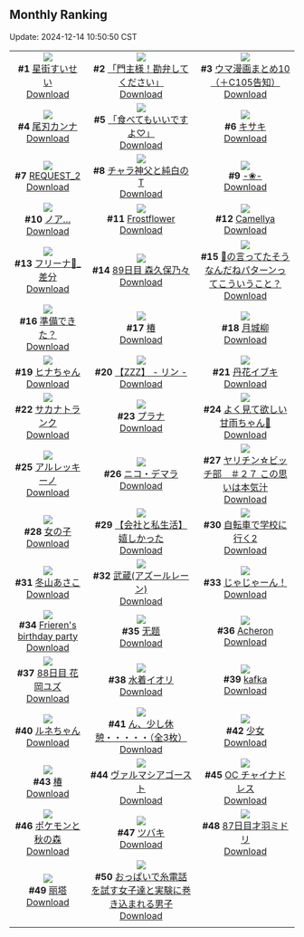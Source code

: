 ## Monthly Ranking
Update: 2024-12-14 10:50:50 CST

|      |      |      |
| :----: | :----: | :----: |
| ![](https://i.pixiv.re/c/240x480/img-master/img/2024/11/15/00/00/42/124301285_p0_master1200.jpg)<br>**#1** [星街すいせい](https://www.pixiv.net/artworks/124301285)<br>[Download](https://i.pixiv.re/img-original/img/2024/11/15/00/00/42/124301285_p0.png) | ![](https://i.pixiv.re/c/240x480/img-master/img/2024/11/15/00/02/57/124301507_p0_master1200.jpg)<br>**#2** [「門主様！勘弁してください」](https://www.pixiv.net/artworks/124301507)<br>[Download](https://i.pixiv.re/img-original/img/2024/11/15/00/02/57/124301507_p0.jpg) | ![](https://i.pixiv.re/c/240x480/img-master/img/2024/11/15/18/16/11/124319977_p0_master1200.jpg)<br>**#3** [ウマ漫画まとめ10（＋C105告知）](https://www.pixiv.net/artworks/124319977)<br>[Download](https://i.pixiv.re/img-original/img/2024/11/15/18/16/11/124319977_p0.png) |
| ![](https://i.pixiv.re/c/240x480/img-master/img/2024/11/15/15/33/38/124316199_p0_master1200.jpg)<br>**#4** [尾刃カンナ](https://www.pixiv.net/artworks/124316199)<br>[Download](https://i.pixiv.re/img-original/img/2024/11/15/15/33/38/124316199_p0.png) | ![](https://i.pixiv.re/c/240x480/img-master/img/2024/11/15/00/03/33/124301541_p0_master1200.jpg)<br>**#5** [「食べてもいいですよ♡」](https://www.pixiv.net/artworks/124301541)<br>[Download](https://i.pixiv.re/img-original/img/2024/11/15/00/03/33/124301541_p0.png) | ![](https://i.pixiv.re/c/240x480/img-master/img/2024/11/15/19/30/02/124322294_p0_master1200.jpg)<br>**#6** [キサキ](https://www.pixiv.net/artworks/124322294)<br>[Download](https://i.pixiv.re/img-original/img/2024/11/15/19/30/02/124322294_p0.jpg) |
| ![](https://i.pixiv.re/c/240x480/img-master/img/2024/11/15/23/44/12/124331323_p0_master1200.jpg)<br>**#7** [REQUEST_2](https://www.pixiv.net/artworks/124331323)<br>[Download](https://i.pixiv.re/img-original/img/2024/11/15/23/44/12/124331323_p0.jpg) | ![](https://i.pixiv.re/c/240x480/img-master/img/2024/11/14/20/05/00/124292613_p0_master1200.jpg)<br>**#8** [チャラ神父と純白のT](https://www.pixiv.net/artworks/124292613)<br>[Download](https://i.pixiv.re/img-original/img/2024/11/14/20/05/00/124292613_p0.jpg) | ![](https://i.pixiv.re/c/240x480/img-master/img/2024/11/15/00/01/15/124301359_p0_master1200.jpg)<br>**#9** [-❀-](https://www.pixiv.net/artworks/124301359)<br>[Download](https://i.pixiv.re/img-original/img/2024/11/15/00/01/15/124301359_p0.jpg) |
| ![](https://i.pixiv.re/c/240x480/img-master/img/2024/11/13/19/19/01/124260828_p0_master1200.jpg)<br>**#10** [ノア…](https://www.pixiv.net/artworks/124260828)<br>[Download](https://i.pixiv.re/img-original/img/2024/11/13/19/19/01/124260828_p0.png) | ![](https://i.pixiv.re/c/240x480/img-master/img/2024/11/17/00/30/14/124366833_p0_master1200.jpg)<br>**#11** [Frostflower](https://www.pixiv.net/artworks/124366833)<br>[Download](https://i.pixiv.re/img-original/img/2024/11/17/00/30/14/124366833_p0.png) | ![](https://i.pixiv.re/c/240x480/img-master/img/2024/11/15/19/13/30/124321813_p0_master1200.jpg)<br>**#12** [Camellya](https://www.pixiv.net/artworks/124321813)<br>[Download](https://i.pixiv.re/img-original/img/2024/11/15/19/13/30/124321813_p0.png) |
| ![](https://i.pixiv.re/c/240x480/img-master/img/2024/11/15/01/03/39/124303584_p0_master1200.jpg)<br>**#13** [フリーナ🎨_差分](https://www.pixiv.net/artworks/124303584)<br>[Download](https://i.pixiv.re/img-original/img/2024/11/15/01/03/39/124303584_p0.jpg) | ![](https://i.pixiv.re/c/240x480/img-master/img/2024/11/15/20/22/50/124324055_p0_master1200.jpg)<br>**#14** [89日目 森久保乃々](https://www.pixiv.net/artworks/124324055)<br>[Download](https://i.pixiv.re/img-original/img/2024/11/15/20/22/50/124324055_p0.png) | ![](https://i.pixiv.re/c/240x480/img-master/img/2024/11/15/18/00/07/124319349_p0_master1200.jpg)<br>**#15** [🎀の言ってたそうなんだねパターンってこういうこと？](https://www.pixiv.net/artworks/124319349)<br>[Download](https://i.pixiv.re/img-original/img/2024/11/15/18/00/07/124319349_p0.jpg) |
| ![](https://i.pixiv.re/c/240x480/img-master/img/2024/11/16/00/06/04/124332491_p0_master1200.jpg)<br>**#16** [準備できた？](https://www.pixiv.net/artworks/124332491)<br>[Download](https://i.pixiv.re/img-original/img/2024/11/16/00/06/04/124332491_p0.png) | ![](https://i.pixiv.re/c/240x480/img-master/img/2024/11/15/11/48/17/124312608_p0_master1200.jpg)<br>**#17** [椿](https://www.pixiv.net/artworks/124312608)<br>[Download](https://i.pixiv.re/img-original/img/2024/11/15/11/48/17/124312608_p0.jpg) | ![](https://i.pixiv.re/c/240x480/img-master/img/2024/11/14/00/00/22/124270617_p0_master1200.jpg)<br>**#18** [月城柳](https://www.pixiv.net/artworks/124270617)<br>[Download](https://i.pixiv.re/img-original/img/2024/11/14/00/00/22/124270617_p0.jpg) |
| ![](https://i.pixiv.re/c/240x480/img-master/img/2024/11/15/00/22/01/124302287_p0_master1200.jpg)<br>**#19** [ヒナちゃん](https://www.pixiv.net/artworks/124302287)<br>[Download](https://i.pixiv.re/img-original/img/2024/11/15/00/22/01/124302287_p0.jpg) | ![](https://i.pixiv.re/c/240x480/img-master/img/2024/11/16/09/54/47/124342166_p0_master1200.jpg)<br>**#20** [【ZZZ】 -  リン  -](https://www.pixiv.net/artworks/124342166)<br>[Download](https://i.pixiv.re/img-original/img/2024/11/16/09/54/47/124342166_p0.png) | ![](https://i.pixiv.re/c/240x480/img-master/img/2024/11/13/17/19/40/124257593_p0_master1200.jpg)<br>**#21** [丹花イブキ](https://www.pixiv.net/artworks/124257593)<br>[Download](https://i.pixiv.re/img-original/img/2024/11/13/17/19/40/124257593_p0.png) |
| ![](https://i.pixiv.re/c/240x480/img-master/img/2024/11/15/07/30/02/124309128_p0_master1200.jpg)<br>**#22** [サカナトランク](https://www.pixiv.net/artworks/124309128)<br>[Download](https://i.pixiv.re/img-original/img/2024/11/15/07/30/02/124309128_p0.jpg) | ![](https://i.pixiv.re/c/240x480/img-master/img/2024/11/16/00/05/17/124332444_p0_master1200.jpg)<br>**#23** [プラナ](https://www.pixiv.net/artworks/124332444)<br>[Download](https://i.pixiv.re/img-original/img/2024/11/16/00/05/17/124332444_p0.jpg) | ![](https://i.pixiv.re/c/240x480/img-master/img/2024/11/16/18/54/38/124354563_p0_master1200.jpg)<br>**#24** [よく見て欲しい甘雨ちゃん👀](https://www.pixiv.net/artworks/124354563)<br>[Download](https://i.pixiv.re/img-original/img/2024/11/16/18/54/38/124354563_p0.png) |
| ![](https://i.pixiv.re/c/240x480/img-master/img/2024/11/15/12/37/46/124313536_p0_master1200.jpg)<br>**#25** [アルレッキーノ](https://www.pixiv.net/artworks/124313536)<br>[Download](https://i.pixiv.re/img-original/img/2024/11/15/12/37/46/124313536_p0.jpg) | ![](https://i.pixiv.re/c/240x480/img-master/img/2024/11/15/00/42/17/124302998_p0_master1200.jpg)<br>**#26** [ニコ・デマラ](https://www.pixiv.net/artworks/124302998)<br>[Download](https://i.pixiv.re/img-original/img/2024/11/15/00/42/17/124302998_p0.jpg) | ![](https://i.pixiv.re/c/240x480/img-master/img/2024/11/16/18/02/30/124353133_p0_master1200.jpg)<br>**#27** [ヤリチン☆ビッチ部　＃２７ この思いは本気汁](https://www.pixiv.net/artworks/124353133)<br>[Download](https://i.pixiv.re/img-original/img/2024/11/16/18/02/30/124353133_p0.jpg) |
| ![](https://i.pixiv.re/c/240x480/img-master/img/2024/11/17/07/02/49/124373474_p0_master1200.jpg)<br>**#28** [女の子](https://www.pixiv.net/artworks/124373474)<br>[Download](https://i.pixiv.re/img-original/img/2024/11/17/07/02/49/124373474_p0.png) | ![](https://i.pixiv.re/c/240x480/img-master/img/2024/11/15/12/00/12/124312838_p0_master1200.jpg)<br>**#29** [【会社と私生活】嬉しかった](https://www.pixiv.net/artworks/124312838)<br>[Download](https://i.pixiv.re/img-original/img/2024/11/15/12/00/12/124312838_p0.jpg) | ![](https://i.pixiv.re/c/240x480/img-master/img/2024/11/16/00/30/02/124333364_p0_master1200.jpg)<br>**#30** [自転車で学校に行く2](https://www.pixiv.net/artworks/124333364)<br>[Download](https://i.pixiv.re/img-original/img/2024/11/16/00/30/02/124333364_p0.jpg) |
| ![](https://i.pixiv.re/c/240x480/img-master/img/2024/11/13/17/00/03/124257149_p0_master1200.jpg)<br>**#31** [冬山あさこ](https://www.pixiv.net/artworks/124257149)<br>[Download](https://i.pixiv.re/img-original/img/2024/11/13/17/00/03/124257149_p0.png) | ![](https://i.pixiv.re/c/240x480/img-master/img/2024/11/15/21/05/15/124325550_p0_master1200.jpg)<br>**#32** [武蔵(アズールレーン)](https://www.pixiv.net/artworks/124325550)<br>[Download](https://i.pixiv.re/img-original/img/2024/11/15/21/05/15/124325550_p0.jpg) | ![](https://i.pixiv.re/c/240x480/img-master/img/2024/11/17/20/07/24/124391889_p0_master1200.jpg)<br>**#33** [じゃじゃーん！](https://www.pixiv.net/artworks/124391889)<br>[Download](https://i.pixiv.re/img-original/img/2024/11/17/20/07/24/124391889_p0.png) |
| ![](https://i.pixiv.re/c/240x480/img-master/img/2024/11/15/05/51/09/124307935_p0_master1200.jpg)<br>**#34** [Frieren's birthday party](https://www.pixiv.net/artworks/124307935)<br>[Download](https://i.pixiv.re/img-original/img/2024/11/15/05/51/09/124307935_p0.png) | ![](https://i.pixiv.re/c/240x480/img-master/img/2024/11/15/10/41/31/124311641_p0_master1200.jpg)<br>**#35** [无题](https://www.pixiv.net/artworks/124311641)<br>[Download](https://i.pixiv.re/img-original/img/2024/11/15/10/41/31/124311641_p0.jpg) | ![](https://i.pixiv.re/c/240x480/img-master/img/2024/11/17/01/07/02/124367988_p0_master1200.jpg)<br>**#36** [Acheron](https://www.pixiv.net/artworks/124367988)<br>[Download](https://i.pixiv.re/img-original/img/2024/11/17/01/07/02/124367988_p0.png) |
| ![](https://i.pixiv.re/c/240x480/img-master/img/2024/11/14/18/58/16/124290366_p0_master1200.jpg)<br>**#37** [88日目 花岡ユズ](https://www.pixiv.net/artworks/124290366)<br>[Download](https://i.pixiv.re/img-original/img/2024/11/14/18/58/16/124290366_p0.png) | ![](https://i.pixiv.re/c/240x480/img-master/img/2024/11/14/14/38/30/124284810_p0_master1200.jpg)<br>**#38** [水着イオリ](https://www.pixiv.net/artworks/124284810)<br>[Download](https://i.pixiv.re/img-original/img/2024/11/14/14/38/30/124284810_p0.jpg) | ![](https://i.pixiv.re/c/240x480/img-master/img/2024/11/17/00/00/27/124365376_p0_master1200.jpg)<br>**#39** [kafka](https://www.pixiv.net/artworks/124365376)<br>[Download](https://i.pixiv.re/img-original/img/2024/11/17/00/00/27/124365376_p0.png) |
| ![](https://i.pixiv.re/c/240x480/img-master/img/2024/11/15/21/31/59/124326424_p0_master1200.jpg)<br>**#40** [ルネちゃん](https://www.pixiv.net/artworks/124326424)<br>[Download](https://i.pixiv.re/img-original/img/2024/11/15/21/31/59/124326424_p0.png) | ![](https://i.pixiv.re/c/240x480/img-master/img/2024/11/17/08/00/09/124374189_p0_master1200.jpg)<br>**#41** [ん、少し休憩・・・・・（全3枚）](https://www.pixiv.net/artworks/124374189)<br>[Download](https://i.pixiv.re/img-original/img/2024/11/17/08/00/09/124374189_p0.jpg) | ![](https://i.pixiv.re/c/240x480/img-master/img/2024/11/13/18/00/11/124258496_p0_master1200.jpg)<br>**#42** [少女](https://www.pixiv.net/artworks/124258496)<br>[Download](https://i.pixiv.re/img-original/img/2024/11/13/18/00/11/124258496_p0.jpg) |
| ![](https://i.pixiv.re/c/240x480/img-master/img/2024/11/19/13/09/42/124283141_p0_master1200.jpg)<br>**#43** [椿](https://www.pixiv.net/artworks/124283141)<br>[Download](https://i.pixiv.re/img-original/img/2024/11/19/13/09/42/124283141_p0.png) | ![](https://i.pixiv.re/c/240x480/img-master/img/2024/11/15/00/00/21/124301205_p0_master1200.jpg)<br>**#44** [ヴァルマシアゴースト](https://www.pixiv.net/artworks/124301205)<br>[Download](https://i.pixiv.re/img-original/img/2024/11/15/00/00/21/124301205_p0.jpg) | ![](https://i.pixiv.re/c/240x480/img-master/img/2024/11/14/00/00/31/124270657_p0_master1200.jpg)<br>**#45** [OC チャイナドレス](https://www.pixiv.net/artworks/124270657)<br>[Download](https://i.pixiv.re/img-original/img/2024/11/14/00/00/31/124270657_p0.jpg) |
| ![](https://i.pixiv.re/c/240x480/img-master/img/2024/11/13/00/01/44/124241135_p0_master1200.jpg)<br>**#46** [ポケモンと秋の森](https://www.pixiv.net/artworks/124241135)<br>[Download](https://i.pixiv.re/img-original/img/2024/11/13/00/01/44/124241135_p0.jpg) | ![](https://i.pixiv.re/c/240x480/img-master/img/2024/11/15/08/06/30/124309688_p0_master1200.jpg)<br>**#47** [ツバキ](https://www.pixiv.net/artworks/124309688)<br>[Download](https://i.pixiv.re/img-original/img/2024/11/15/08/06/30/124309688_p0.jpg) | ![](https://i.pixiv.re/c/240x480/img-master/img/2024/11/13/16/39/17/124256743_p0_master1200.jpg)<br>**#48** [87日目才羽ミドリ](https://www.pixiv.net/artworks/124256743)<br>[Download](https://i.pixiv.re/img-original/img/2024/11/13/16/39/17/124256743_p0.png) |
| ![](https://i.pixiv.re/c/240x480/img-master/img/2024/11/15/01/07/13/124303692_p0_master1200.jpg)<br>**#49** [丽塔](https://www.pixiv.net/artworks/124303692)<br>[Download](https://i.pixiv.re/img-original/img/2024/11/15/01/07/13/124303692_p0.jpg) | ![](https://i.pixiv.re/c/240x480/img-master/img/2024/11/16/19/03/07/124354946_p0_master1200.jpg)<br>**#50** [おっぱいで糸電話を試す女子達と実験に巻き込まれる男子](https://www.pixiv.net/artworks/124354946)<br>[Download](https://i.pixiv.re/img-original/img/2024/11/16/19/03/07/124354946_p0.jpg) |
|      |
